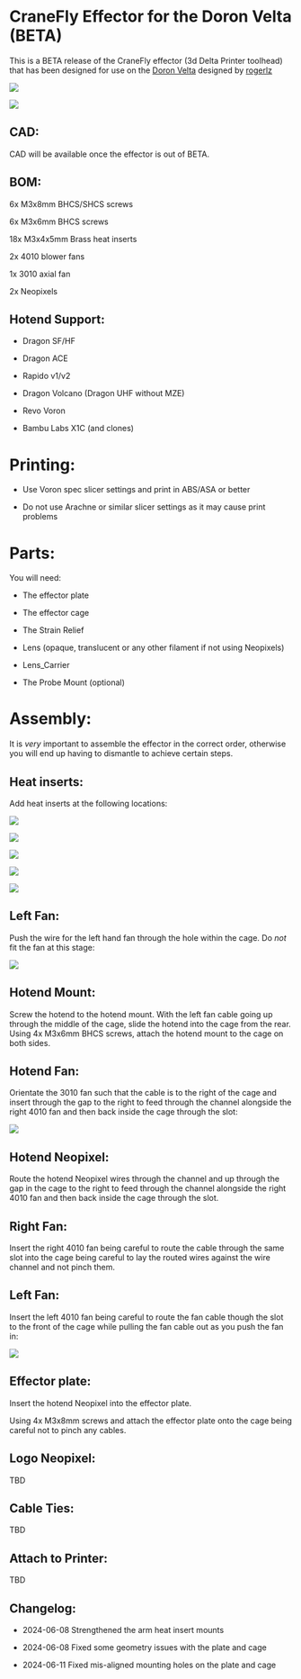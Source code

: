 # CraneFly Effector for the Doron Velta (BETA)

This is a BETA release of the CraneFly effector (3d Delta Printer toolhead) that has been designed for use on the [Doron Velta](https://github.com/rogerlz/Doron-Velta) designed by [rogerlz](https://github.com/rogerlz)

![](images/front.png)

![](images/rear.png)

## CAD:

CAD will be available once the effector is out of BETA.

## BOM:

6x M3x8mm BHCS/SHCS screws

6x M3x6mm BHCS screws

18x M3x4x5mm Brass heat inserts

2x 4010 blower fans

1x 3010 axial fan

2x Neopixels

## Hotend Support:

- Dragon SF/HF

- Dragon ACE

- Rapido v1/v2

- Dragon Volcano (Dragon UHF without MZE)

- Revo Voron

- Bambu Labs X1C (and clones)

# Printing:

- Use Voron spec slicer settings and print in ABS/ASA or better

- Do not use Arachne or similar slicer settings as it may cause print problems

# Parts:

You will need:

- The effector plate

- The effector cage

- The Strain Relief

- Lens (opaque, translucent or any other filament if not using Neopixels)

- Lens_Carrier

- The Probe Mount (optional)

# Assembly:

It is _very_ important to assemble the effector in the correct order, otherwise you will end up having to dismantle to achieve certain steps.

## Heat inserts:

Add heat inserts at the following locations:

![](images/heatinserts1.png)

![](images/heatinserts2.png)

![](images/heatinserts3.png)

![](images/heatinserts4.png)

![](images/heatinserts5.png)

## Left Fan:

Push the wire for the left hand fan through the hole within the cage. Do _not_ fit the fan at this stage:

![](images/leftfan.png)

## Hotend Mount:

Screw the hotend to the hotend mount. With the left fan cable going up through the middle of the cage, slide the hotend into the cage from the rear. Using 4x M3x6mm BHCS screws, attach the hotend mount to the cage on both sides.

## Hotend Fan:

Orientate the 3010 fan such that the cable is to the right of the cage and insert through the gap to the right to feed through the channel alongside the right 4010 fan and then back inside the cage through the slot:

![](images/hefan.png)

## Hotend Neopixel:

Route the hotend Neopixel wires through the channel and up through the gap in the cage to the right to feed through the channel alongside the right 4010 fan and then back inside the cage through the slot.

## Right Fan:

Insert the right 4010 fan being careful to route the cable through the same slot into the cage being careful to lay the routed wires against the wire channel and not pinch them.

## Left Fan:

Insert the left 4010 fan being careful to route the fan cable though the slot to the front of the cage while pulling the fan cable out as you push the fan in:

![](images/leftfanslot.png)

## Effector plate:

Insert the hotend Neopixel into the effector plate.

Using 4x M3x8mm screws and attach the effector plate onto the cage being careful not to pinch any cables.

## Logo Neopixel:

TBD

## Cable Ties:

TBD

## Attach to Printer:

TBD

## Changelog:

- 2024-06-08 Strengthened the arm heat insert mounts

- 2024-06-08 Fixed some geometry issues with the plate and cage

- 2024-06-11 Fixed mis-aligned mounting holes on the plate and cage
